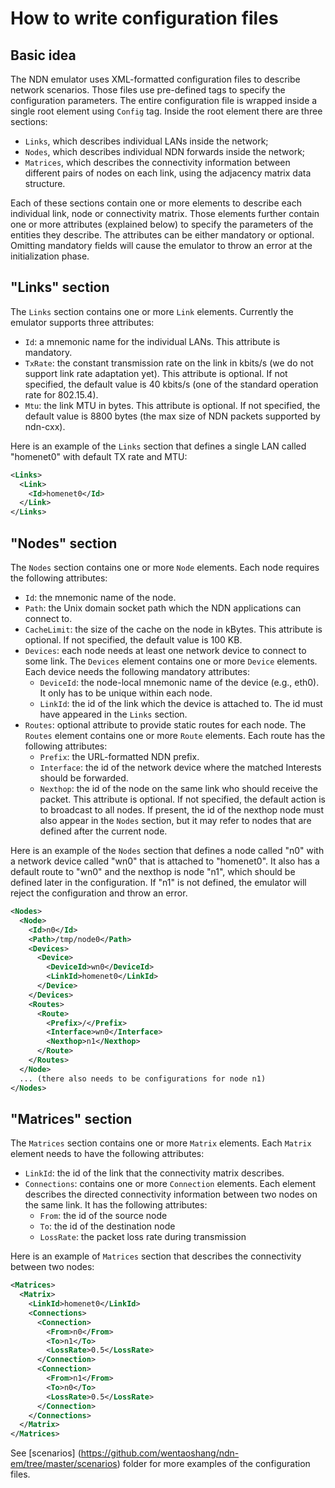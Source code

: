 How to write configuration files
================================

Basic idea
----------

The NDN emulator uses XML-formatted configuration files to describe network scenarios.
Those files use pre-defined tags to specify the configuration parameters.
The entire configuration file is wrapped inside a single root element using `Config` tag.
Inside the root element there are three sections:

- `Links`, which describes individual LANs inside the network;
- `Nodes`, which describes individual NDN forwards inside the network;
- `Matrices`, which describes the connectivity information between different pairs of nodes on each link, using the adjacency matrix data structure.

Each of these sections contain one or more elements to describe each individual link, node or connectivity matrix.
Those elements further contain one or more attributes (explained below) to specify the parameters of the entities they describe.
The attributes can be either mandatory or optional. Omitting mandatory fields will cause the emulator to throw an error at the initialization phase.

"Links" section
---------------

The `Links` section contains one or more `Link` elements.
Currently the emulator supports three attributes:

- `Id`: a mnemonic name for the individual LANs. This attribute is mandatory.
- `TxRate`: the constant transmission rate on the link in kbits/s (we do not support link rate adaptation yet).
This attribute is optional. If not specified, the default value is 40 kbits/s (one of the standard operation rate for 802.15.4).
- `Mtu`: the link MTU in bytes. This attribute is optional.
If not specified, the default value is 8800 bytes (the max size of NDN packets supported by ndn-cxx).

Here is an example of the `Links` section that defines a single LAN called "homenet0" with default TX rate and MTU:

```xml
<Links>
  <Link>
    <Id>homenet0</Id>
  </Link>
</Links>
```

"Nodes" section
---------------

The `Nodes` section contains one or more `Node` elements. Each node requires the following attributes:

- `Id`: the mnemonic name of the node.
- `Path`: the Unix domain socket path which the NDN applications can connect to.
- `CacheLimit`: the size of the cache on the node in kBytes.
This attribute is optional. If not specified, the default value is 100 KB.
- `Devices`: each node needs at least one network device to connect to some link.
The `Devices` element contains one or more `Device` elements. Each device needs the following mandatory attributes:
  - `DeviceId`: the node-local mnemonic name of the device (e.g., eth0). It only has to be unique within each node.
  - `LinkId`: the id of the link which the device is attached to. The id must have appeared in the `Links` section.
- `Routes`: optional attribute to provide static routes for each node.
The `Routes` element contains one or more `Route` elements. Each route has the following attributes:
  - `Prefix`: the URL-formatted NDN prefix.
  - `Interface`: the id of the network device where the matched Interests should be forwarded.
  - `Nexthop`: the id of the node on the same link who should receive the packet. This attribute is optional.
If not specified, the default action is to broadcast to all nodes.
If present, the id of the nexthop node must also appear in the `Nodes` section,
but it may refer to nodes that are defined after the current node.

Here is an example of the `Nodes` section that defines a node called "n0" with a network device called "wn0" that is attached to "homenet0".
It also has a default route to "wn0" and the nexthop is node "n1", which should be defined later in the configuration.
If "n1" is not defined, the emulator will reject the configuration and throw an error.

```xml
<Nodes>
  <Node>
    <Id>n0</Id>
    <Path>/tmp/node0</Path>
    <Devices>
      <Device>
        <DeviceId>wn0</DeviceId>
        <LinkId>homenet0</LinkId>
      </Device>
    </Devices>
    <Routes>
      <Route>
        <Prefix>/</Prefix>
        <Interface>wn0</Interface>
        <Nexthop>n1</Nexthop>
      </Route>
    </Routes>
  </Node>
  ... (there also needs to be configurations for node n1)
</Nodes>
```

"Matrices" section
------------------

The `Matrices` section contains one or more `Matrix` elements. Each `Matrix` element needs to have the following attributes:

- `LinkId`: the id of the link that the connectivity matrix describes.
- `Connections`: contains one or more `Connection` elements.
Each element describes the directed connectivity information between two nodes on the same link. It has the following attributes:
  - `From`: the id of the source node
  - `To`: the id of the destination node
  - `LossRate`: the packet loss rate during transmission

Here is an example of `Matrices` section that describes the connectivity between two nodes:

```xml
<Matrices>
  <Matrix>
    <LinkId>homenet0</LinkId>
    <Connections>
      <Connection>
        <From>n0</From>
        <To>n1</To>
        <LossRate>0.5</LossRate>
      </Connection>
      <Connection>
        <From>n1</From>
        <To>n0</To>
        <LossRate>0.5</LossRate>
      </Connection>
    </Connections>
  </Matrix>
</Matrices>
```

See [scenarios] (https://github.com/wentaoshang/ndn-em/tree/master/scenarios) folder for more examples of the configuration files.